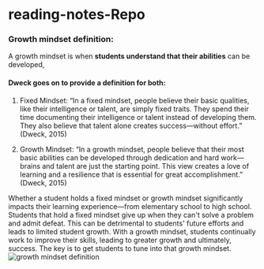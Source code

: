 # reading-notes-Repo
### Growth mindset definition:
A growth mindset is when **students understand that their abilities** can be developed,
#### Dweck goes on to provide a definition for both:

1. Fixed Mindset: “In a fixed mindset, people believe their basic qualities, like their intelligence or talent, are simply fixed traits. They spend their time documenting their intelligence or talent instead of developing them. They also believe that talent alone creates success—without effort.” (Dweck, 2015)

1. Growth Mindset: “In a growth mindset, people believe that their most basic abilities can be developed through dedication and hard work—brains and talent are just the starting point. This view creates a love of learning and a resilience that is essential for great accomplishment.” (Dweck, 2015)

Whether a student holds a fixed mindset or growth mindset significantly impacts their learning experience—from elementary school to high school. Students that hold a fixed mindset give up when they can't solve a problem and admit defeat. This can be detrimental to students' future efforts and leads to limited student growth. With a growth mindset, students continually work to improve their skills, leading to greater growth and ultimately, success. The key is to get students to tune into that growth mindset.
![growth mindset definition](https://bemycareercoach.com/wp-content/uploads/Fixed-Mindset-vs-Growth-Mindset.png)
